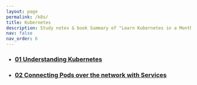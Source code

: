```yaml
---
layout: page
permalink: /k8s/
title: Kubernetes
description: Study notes & book Summary of "Learn Kubernetes in a Month of Lunches"
nav: false
nav_order: 6
---
```


<div class="post">
  <ul class="post-list">
    <li>
      <h3>
        <a class="post-title" href="../../_k8s/01-understanding-k8s">01 Understanding Kubernetes</a>
      </h3>
    </li>
    <li>
      <h3>
        <a class="post-title" href="../../_k8s/02-service">02 Connecting Pods over the network with Services</a>
      </h3>
    </li>
  </ul>
</div>

